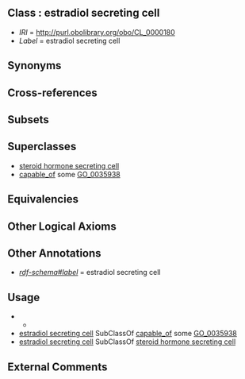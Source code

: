 
## Class : estradiol secreting cell

 * *IRI* = http://purl.obolibrary.org/obo/CL_0000180
 * *Label* = estradiol secreting cell

## Synonyms


## Cross-references


## Subsets


## Superclasses

 * [steroid hormone secreting cell](../../CL/74/CL_0000174.md)
 * [capable_of](../../RO/15/RO_0002215.md) some [GO_0035938](../../GO/38/GO_0035938.md)

## Equivalencies


## Other Logical Axioms


## Other Annotations

 * *[rdf-schema#label](../../el/rdf-schema#label.md)* = estradiol secreting cell

## Usage

 * -
 * [estradiol secreting cell](../../CL/80/CL_0000180.md) SubClassOf [capable_of](../../RO/15/RO_0002215.md) some [GO_0035938](../../GO/38/GO_0035938.md)
 * [estradiol secreting cell](../../CL/80/CL_0000180.md) SubClassOf [steroid hormone secreting cell](../../CL/74/CL_0000174.md)

## External Comments


